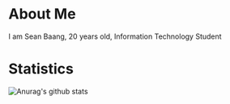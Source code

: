 # About Me
I am Sean Baang, 20 years old, Information Technology Student

# Statistics
![Anurag's github stats](https://github-readme-stats.vercel.app/api?username=m0L3cuL3&show_icons=true&theme=radical)